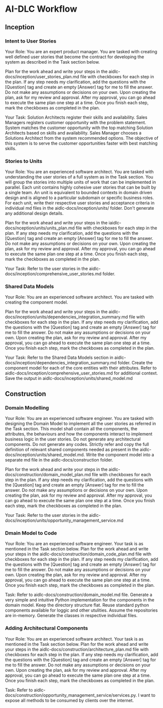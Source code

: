 # AI-DLC Workflow

## Inception

### Intent to User Stories

Your Role: You are an expert product manager. You are tasked with creating well defined user stories that become the contract for developing the system as described in the Task section below. 

Plan for the work ahead and write your steps in the aidlc-docs/inception/user_stories_plan.md file with checkboxes for each step in the plan. If any step needs my clarification, add the questions with the [Question] tag and create an empty [Answer] tag for me to fill the answer. Do not make any assumptions or decisions on your own. Upon creating the plan, ask for my review and approval. After my approval, you can go ahead to execute the same plan one step at a time. Once you finish each step, mark the checkboxes as completed in the plan.

Your Task: Solution Architects register their skills and availability. Sales Managers registers customer opportunity with the problem statement. System matches the customer opportunity with the top matching  Solution Architects based on skills and  availability. Sales Manager chooses a Solutions Architect from the system recommended options. The objective of this system is to serve the customer opportunities faster with best matching skills.



### Stories to Units


Your Role: You are an experienced software architect. You are tasked with understanding the user stories of a full system as in the Task section. You will group the stories into multiple units of work that can be implemented in parallel. Each unit contains highly cohesive user stories that can be built by a single team. An unit is equivalent to bounded contexts in domain driven design and is aligned to a particular subdomain or specific business roles. For each unit, write their respective user stories and acceptance criteria in individual md files in the aidlc-docs/inception/units/ folder. Don't generate any additional design details. 

Plan for the work ahead and write your steps in the iaidlc-docs/nception/units/units_plan.md file with checkboxes for each step in the plan. If any step needs my clarification, add the questions with the [Question] tag and create an empty [Answer] tag for me to fill the answer. Do not make any assumptions or decisions on your own. Upon creating the plan, ask for my review and approval. After my approval, you can go ahead to execute the same plan one step at a time. Once you finish each step, mark the checkboxes as completed in the plan.

Your Task: Refer to the user stories in the aidlc-docs/inception/comprehensive_user_stories.md folder.


### Shared Data Models

Your Role: You are an experienced software architect. You are tasked with creating the component model.

Plan for the work ahead and write your steps in the aidlc-docs/inception/units/dependencies_integration_summary.md file with checkboxes for each step in the plan. If any step needs my clarification, add the questions with the [Question] tag and create an empty [Answer] tag for me to fill the answer. Do not make any assumptions or decisions on your own. Upon creating the plan, ask for my review and approval. After my approval, you can go ahead to execute the same plan one step at a time. Once you finish each step, mark the checkboxes as completed in the plan.

Your Task: Refer to the Shared Data Models section in aidlc-docs/inception/dependencies_integration_summary.md folder. Create the component model for each of the core entities with their attributes. Refer to aidlc-docs/inception/comprehensive_user_stories.md for additional context. Save the output in aidlc-docs/inception/units/shared_model.md



## Construction

### Domain Modelling

Your Role: You are an experienced software engineer. You are tasked with designing the Domain Model to implement all the user stories as referred in the Task section. This model shall contain all the components, the attributes, the behaviours and how the components interact to implement business logic in the user stories. Do not generate any architectural components. Do not generate any codes. Strictly refer and copy the full definition of relevant shared components needed as present in the aidlc-docs/inception/units/shared_model.md. Write the component model into a separate md file in the aidlc-docs/construction folder.

Plan for the work ahead and write your steps in the aidlc-docs/construction/domain_model_plan.md file with checkboxes for each step in the plan. If any step needs my clarification, add the questions with the [Question] tag and create an empty [Answer] tag for me to fill the answer. Do not make any assumptions or decisions on your own. Upon creating the plan, ask for my review and approval. After my approval, you can go ahead to execute the same plan one step at a time. Once you finish each step, mark the checkboxes as completed in the plan.

Your Task: Refer to the user stories in the aidlc-docs/inception/units/opportunity_management_service.md

### Dmain Model to Code

Your Role: You are an experienced software engineer. Your task is as mentioned in the Task section below. Plan for the work ahead and write your steps in the aidlc-docs/construction/domain_code_plan.md file with checkboxes for each step in the plan. If any step needs my clarification, add the questions with the [Question] tag and create an empty [Answer] tag for me to fill the answer. Do not make any assumptions or decisions on your own. Upon creating the plan, ask for my review and approval. After my approval, you can go ahead to execute the same plan one step at a time. Once you finish each step, mark the checkboxes as completed in the plan.

Task: Refer to aidlc-docs/construction/domain_model.md file. Generate a very simple and intuitive Python implementation for the components in the domain model. Keep the directory structure flat. Reuse standard python components available for loggic and other utulities. Assume the repositories are in-memory. Generate the classes in respective individual files.


### Adding Architectural Components

Your Role: You are an experienced software architect. Your task is as mentioned in the Task section below. Plan for the work ahead and write your steps in the aidlc-docs/construction/architecture_plan.md file with checkboxes for each step in the plan. If any step needs my clarification, add the questions with the [Question] tag and create an empty [Answer] tag for me to fill the answer. Do not make any assumptions or decisions on your own. Upon creating the plan, ask for my review and approval. After my approval, you can go ahead to execute the same plan one step at a time. Once you finish each step, mark the checkboxes as completed in the plan.

Task: Refer to aidlc-docs/construction/opportunity_management_service/services.py. I want to expose all methods to be consumed by clients over the internet.